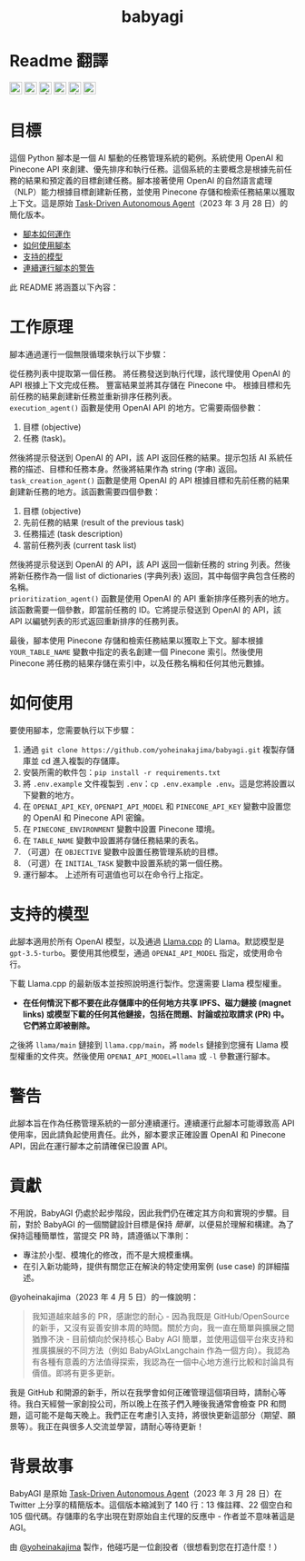 <h1 align="center">
 babyagi

</h1>

# Readme 翻譯

<kbd>[<img title="Portuguese" alt="Portuguese" src="https://cdn.staticaly.com/gh/hjnilsson/country-flags/master/svg/br.svg" width="22">](docs/README-pt-br.md)</kbd>
<kbd>[<img title="Russian" alt="Russian" src="https://cdn.staticaly.com/gh/hjnilsson/country-flags/master/svg/ru.svg" width="22">](docs/README-ru.md)</kbd>
<kbd>[<img title="Slovenian" alt="Slovenian" src="https://cdn.staticaly.com/gh/hjnilsson/country-flags/master/svg/si.svg" width="22">](docs/README-si.md)</kbd>
<kbd>[<img title="Turkish" alt="Turkish" src="https://cdn.staticaly.com/gh/hjnilsson/country-flags/master/svg/tr.svg" width="22">](docs/README-tr.md)</kbd>
<kbd>[<img title="Ukrainian" alt="Ukrainian" src="https://cdn.staticaly.com/gh/hjnilsson/country-flags/master/svg/ua.svg" width="22">](docs/README-ua.md)</kbd>
<kbd>[<img title="繁體中文 (Traditional Chinese)" alt="繁體中文 (Traditional Chinese)" src="https://cdn.staticaly.com/gh/hjnilsson/country-flags/master/svg/tw.svg" width="22">](docs/README-zh-tw.md)</kbd>

# 目標

這個 Python 腳本是一個 AI 驅動的任務管理系統的範例。系統使用 OpenAI 和 Pinecone API 來創建、優先排序和執行任務。這個系統的主要概念是根據先前任務的結果和預定義的目標創建任務。腳本接著使用 OpenAI 的自然語言處理（NLP）能力根據目標創建新任務，並使用 Pinecone 存儲和檢索任務結果以獲取上下文。這是原始 [Task-Driven Autonomous Agent](https://twitter.com/yoheinakajima/status/1640934493489070080?s=20)（2023 年 3 月 28 日）的簡化版本。

- [腳本如何運作](#工作原理)
- [如何使用腳本](#如何使用)
- [支持的模型](#支持的模型)
- [連續運行腳本的警告](#警告)

此 README 將涵蓋以下內容：

# 工作原理

腳本通過運行一個無限循環來執行以下步驟：

從任務列表中提取第一個任務。
將任務發送到執行代理，該代理使用 OpenAI 的 API 根據上下文完成任務。
豐富結果並將其存儲在 Pinecone 中。
根據目標和先前任務的結果創建新任務並重新排序任務列表。
</br>
`execution_agent()` 函數是使用 OpenAI API 的地方。它需要兩個參數：

1. 目標 (objective)
2. 任務 (task)。

然後將提示發送到 OpenAI 的 API，該 API 返回任務的結果。提示包括 AI 系統任務的描述、目標和任務本身。然後將結果作為 string (字串) 返回。
</br>
`task_creation_agent()` 函數是使用 OpenAI 的 API 根據目標和先前任務的結果創建新任務的地方。該函數需要四個參數：

1. 目標 (objective)
2. 先前任務的結果 (result of the previous task)
3. 任務描述 (task description)
4. 當前任務列表 (current task list)

然後將提示發送到 OpenAI 的 API，該 API 返回一個新任務的 string 列表。然後將新任務作為一個 list of dictionaries (字典列表) 返回，其中每個字典包含任務的名稱。
</br>
`prioritization_agent()` 函數是使用 OpenAI 的 API 重新排序任務列表的地方。該函數需要一個參數，即當前任務的 ID。它將提示發送到 OpenAI 的 API，該 API 以編號列表的形式返回重新排序的任務列表。

最後，腳本使用 Pinecone 存儲和檢索任務結果以獲取上下文。腳本根據 `YOUR_TABLE_NAME` 變數中指定的表名創建一個 Pinecone 索引。然後使用 Pinecone 將任務的結果存儲在索引中，以及任務名稱和任何其他元數據。

# 如何使用

要使用腳本，您需要執行以下步驟：

1. 通過 `git clone https://github.com/yoheinakajima/babyagi.git` 複製存儲庫並 cd 進入複製的存儲庫。
2. 安裝所需的軟件包：`pip install -r requirements.txt`
3. 將 `.env.example` 文件複製到 `.env`：`cp .env.example .env`。這是您將設置以下變數的地方。
4. 在 `OPENAI_API_KEY`, `OPENAPI_API_MODEL` 和 `PINECONE_API_KEY` 變數中設置您的 OpenAI 和 Pinecone API 密鑰。
5. 在 `PINECONE_ENVIRONMENT` 變數中設置 Pinecone 環境。
6. 在 `TABLE_NAME` 變數中設置將存儲任務結果的表名。
7. （可選）在 `OBJECTIVE` 變數中設置任務管理系統的目標。
8. （可選）在 `INITIAL_TASK` 變數中設置系統的第一個任務。
9. 運行腳本。
上述所有可選值也可以在命令行上指定。

# 支持的模型

此腳本適用於所有 OpenAI 模型，以及通過 [Llama.cpp](https://github.com/ggerganov/llama.cpp) 的 Llama。默認模型是 `gpt-3.5-turbo`。要使用其他模型，通過 `OPENAI_API_MODEL` 指定，或使用命令行。

下載 Llama.cpp 的最新版本並按照說明進行製作。您還需要 Llama 模型權重。

- **在任何情況下都不要在此存儲庫中的任何地方共享 IPFS、磁力鏈接 (magnet links) 或模型下載的任何其他鏈接，包括在問題、討論或拉取請求 (PR) 中。它們將立即被刪除。**

之後將 `llama/main` 鏈接到 `llama.cpp/main`，將 `models` 鏈接到您擁有 Llama 模型權重的文件夾。然後使用 `OPENAI_API_MODEL=llama` 或 `-l` 參數運行腳本。

# 警告

此腳本旨在作為任務管理系統的一部分連續運行。連續運行此腳本可能導致高 API 使用率，因此請負起使用責任。此外，腳本要求正確設置 OpenAI 和 Pinecone API，因此在運行腳本之前請確保已設置 API。

# 貢獻

不用說，BabyAGI 仍處於起步階段，因此我們仍在確定其方向和實現的步驟。目前，對於 BabyAGI 的一個關鍵設計目標是保持 _簡單_，以便易於理解和構建。為了保持這種簡單性，當提交 PR 時，請遵循以下準則：

- 專注於小型、模塊化的修改，而不是大規模重構。
- 在引入新功能時，提供有關您正在解決的特定使用案例 (use case) 的詳細描述。

@yoheinakajima（2023 年 4 月 5 日）的一條說明：

> 我知道越來越多的 PR，感謝您的耐心 - 因為我既是 GitHub/OpenSource 的新手，又沒有妥善安排本周的時間。關於方向，我一直在簡單與擴展之間猶豫不決 - 目前傾向於保持核心 Baby AGI 簡單，並使用這個平台來支持和推廣擴展的不同方法（例如 BabyAGIxLangchain 作為一個方向）。我認為有各種有意義的方法值得探索，我認為在一個中心地方進行比較和討論具有價值。即將有更多更新。

我是 GitHub 和開源的新手，所以在我學會如何正確管理這個項目時，請耐心等待。我白天經營一家創投公司，所以晚上在孩子們入睡後我通常會檢查 PR 和問題，這可能不是每天晚上。我們正在考慮引入支持，將很快更新這部分（期望、願景等）。我正在與很多人交流並學習，請耐心等待更新！

# 背景故事

BabyAGI 是原始 [Task-Driven Autonomous Agent](https://twitter.com/yoheinakajima/status/1640934493489070080?s=20)（2023 年 3 月 28 日）在 Twitter 上分享的精簡版本。這個版本縮減到了 140 行：13 條註釋、22 個空白和 105 個代碼。存儲庫的名字出現在對原始自主代理的反應中 - 作者並不意味著這是 AGI。

由 [@yoheinakajima](https://twitter.com/yoheinakajima) 製作，他碰巧是一位創投者（很想看到您在打造什麼！）
